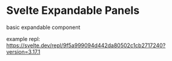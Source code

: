 # Svelte Expandable Panels

basic expandable component

example repl: https://svelte.dev/repl/9f5a999094d442da80502c1cb2717240?version=3.17.1
